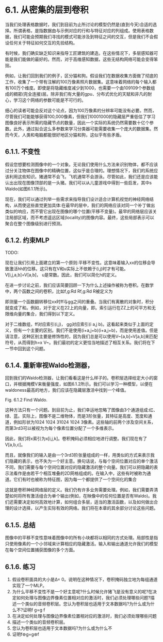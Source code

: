 

<!--
 * @version:
 * @Author: steven
 * @Date: 2020-06-27 19:08:10
 * @LastEditors: steven
 * @LastEditTime: 2020-06-27 19:24:08
 * @Description:
-->

# 6.1. 从密集的层到卷积

当我们处理表格数据时，我们到目前为止所讨论的模型仍然是(直到今天)合适的选择。所谓表格，是指数据由与示例对应的行和与特征对应的列组成。使用表格数据，我们可能会预期我们寻找的模式可能涉及到特征之间的交互，但是我们不会假设任何关于特征如何交互的先验结构。

有时候，我们确实缺乏知识来指导工匠建筑的建造。在这些情况下，多层感知器可能是我们能做的最好的。然而，对于高维感知数据，这些无结构网络可能会变得笨拙。

例如，让我们回到我们的例子，区分猫和狗。假设我们在数据收集方面做了彻底的工作，收集了一个带有注解的100万像素照片数据集。这意味着网络的每个输入都有100万个维度。即使是将隐藏维度减少到1000，也需要一个由109109个参数组成的稠密(完全连接)层。除非我们有大量的gpu、分布式优化的天赋和非凡的耐心，学习这个网络的参数可能是不可行的。

细心的读者可能会反对这个论点，因为100万像素的分辨率可能没有必要。然而，尽管我们可能能够获得100,000像素，但我们10001000的隐藏层严重低估了学习图像良好表示所需的隐藏节点的数量，因此一个实际的系统仍然需要数十亿个参数。此外，通过拟合这么多参数来学习分类器可能需要收集一个庞大的数据集。然而今天，人类和电脑都能很好地区分猫和狗，这似乎有些矛盾。

## 6.1.1. 不变性

假设您想要检测图像中的一个对象。无论我们使用什么方法来识别物体，都不应该过分关注物体在图像中的精确位置，这似乎是合理的。理想情况下，我们的系统应该利用这些知识。猪通常不会飞，飞机通常不会游泳。尽管如此，我们还是应该能认出出现在图像顶部的是一头猪。我们可以从儿童游戏中得到一些启发，其中s Waldo(如图6.1.1所示)。

现在，我们可以通过列举一些需求来指导我们设计适合计算机视觉的神经网络结构，从而使这些直觉更加具体:在最早的层中，我们的网络应该对同一个补丁做出类似的响应，而不管它出现在图像的哪个位置(平移不变量)。最早的网络层应该关注局部区域，而不考虑遥远区域(locality)的图像内容。最终，这些局部表示可以聚合在整个图像级别进行预测。

## 6.1.2. 约束MLP

TODO:

现在让我们引用上面建立的第一个原则:平移不变性。这意味着输入xx的位移会导致激活hh的位移。这只有在V和u实际上不依赖于(i,j)时才有可能。V[i,j,a,b]=V[a,b]， u是常数。因此，我们可以简化h的定义。

在进一步讨论之前，我们应该简要回顾一下为什么上述操作被称为卷积。在数学中，两个函数之间的卷积，比如f,g:Rd Rf,g:Rd R被定义为

即测量一个函数翻转移位xx时ff与gg之间的重叠。当我们有离散的对象时，积分就变成了和。例如，对于定义在22上的向量，即。索引运行在ZZ上的可平方和无限维向量的集合，我们得到以下定义。

对于二维数组，ff对应索引(i,j)， gg对应索引(i a,j b)。这看起来类似于上面的定义，但有一个主要的区别。我们不是使用(i+a,j+b)(i+a,j+b)，而是使用差值。但是请注意，这种区别主要是修饰性的，因为我们总是可以使用V~[a,b]=V[a,b]来匹配符号，从而得到h=x V~。我们最初的定义更恰当地描述了相互关系。我们将在下一节中回到这个问题。

## 6.1.4. 重新审视Waldo检测器，
回到我们的Waldo检测器，让我们看看这是什么样子的。卷积层选择给定大小的窗口，并根据掩模V来衡量强度，如图6.1.2所示。我们可以学习一种模型，以便在waldoness最高的地方，我们应该在隐藏层激活中找到一个峰值。

Fig. 6.1.2 Find Waldo.

这种方法只有一个问题。到目前为止，我们幸运地忽略了图像由3个通道组成:红、绿、蓝。实际上，图像不是二维物体，而是3阶张量，其特征是高度、宽度和通道，例如形状为1024 1024 31024 1024 3像素。这些轴的前两个涉及空间关系，而第3rd3可以被视为为每个像素位置分配了一个多维表示。

因此，我们将x索引为x[i,j,k]。卷积掩码必须相应地进行调整。我们现在有了V[a,b,c]。

而且，就像我们的输入是由一个3rd3阶张量组成的一样，用类似的方式来表示我们隐藏的表示，也不失为一个好主意。换句话说，与每个空间位置对应的单个激活不同，我们需要与每个空间位置对应的隐藏激活的整个向量。我们可以把隐藏的表示法看作是由若干个相互堆叠的2D网格组成的。在输入中，这些有时被称为通道。它们有时也被称为特征图，因为每一个都提供了一个空间化的集合

这就是卷积神经网络层的定义。我们仍有许多业务需要处理。例如，我们需要弄清楚如何将所有激活组合为单个输出(例如，在映像中的任何位置是否有Waldo)。我们还需要决定如何高效地计算，如何组合多层，适当的激活函数，以及如何做出合理的设计选择，以产生实际有效的网络。我们将在本章的其余部分讨论这些问题。

## 6.1.5. 总结

图像中的平移不变性意味着图像中的所有小块都将以相同的方式处理。局部性是指只使用像素的一个小邻域来计算相应的隐藏激活。输入和输出通道允许我们的模型在每个空间位置捕获图像的多个方面。

## 6.1.6. 练习

1. 假设卷积面具的大小是Δ= 0。说明在这种情况下，卷积掩码独立地为每组通道实现了一个MLP。
2. 为什么平移不变性不是一个好主意呢?什么时候允许猪飞是没有意义的呢?在决定如何处理与图像边界像素位置相对应的激活时，我们必须处理哪些问题?描述一个类似的音频卷积层。您认为卷积层也适用于文本数据吗?为什么或为什么不?证明f g=g f
3. 在决定如何处理与图像边界像素位置相对应的激活时，我们必须处理哪些问题
4. 描述一个类似的音频卷积层。
5. 您认为卷积层也适用于文本数据吗?为什么或为什么不
6. 证明f⊛g=g⊛f



